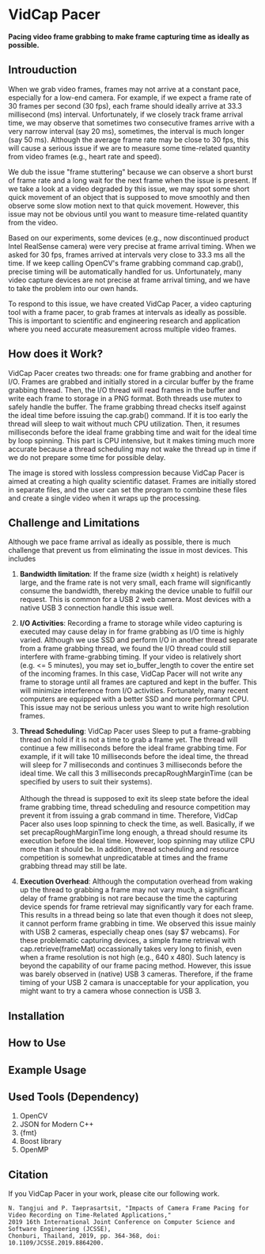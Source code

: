 # VidCap Pacer
**Pacing video frame grabbing to make frame capturing time as ideally as possible.**

## Introuduction
When we grab video frames, frames may not arrive at a constant pace, especially for a low-end camera. For example, if we expect a frame rate of 30 frames per second (30 fps), each frame should ideally arrive at 33.3 millisecond (ms) interval. Unfortunately, if we closely track frame arrival time, we may observe that sometimes two consecutive frames arrive with a very narrow interval (say 20 ms), sometimes, the interval is much longer (say 50 ms). Although the average frame rate may be close to 30 fps, this will cause a serious issue if we are to measure some time-related quantity from video frames (e.g., heart rate and speed). 

We dub the issue "frame stuttering" because we can observe a short burst of frame rate and a long wait for the next frame when the issue is present. If we take a look at a video degraded by this issue, we may spot some short quick movement of an object that is supposed to move smoothly and then observe some slow motion next to that quick movement. However, this issue may not be obvious until you want to measure time-related quantity from the video.

Based on our experiments, some devices (e.g., now discontinued product Intel RealSense camera) were very precise at frame arrival timing. When we asked for 30 fps, frames arrived at intervals very close to 33.3 ms all the time. If we keep calling OpenCV's frame grabbing command cap.grab(), precise timing will be automatically handled for us. Unfortunately, many video capture devices are not precise at frame arrival timing, and we have to take the problem into our own hands.

To respond to this issue, we have created VidCap Pacer, a video capturing tool with a frame pacer, to grab frames at intervals as ideally as possible. This is important to scientific and engineering research and application where you need accurate measurement across multiple video frames.

## How does it Work?
VidCap Pacer creates two threads: one for frame grabbing and another for I/O. Frames are grabbed and initially stored in a circular buffer by the frame grabbing thread. Then, the I/O thread will read frames in the buffer and write each frame to storage in a PNG format. Both threads use mutex to safely handle the buffer. The frame grabbing thread checks itself against the ideal time before issuing the cap.grab() command. If it is too early the thread will sleep to wait without much CPU utilization. Then, it resumes milliseconds before the ideal frame grabbing time and wait for the ideal time by loop spinning. This part is CPU intensive, but it makes timing much more accurate because a thread scheduling may not wake the thread up in time if we do not prepare some time for possible delay.

The image is stored with lossless compression because VidCap Pacer is aimed at creating a high quality scientific dataset. Frames are initially stored in separate files, and the user can set the program to combine these files and create a single video when it wraps up the processing.

## Challenge and Limitations
Although we pace frame arrival as ideally as possible, there is much challenge that prevent us from eliminating the issue in most devices. This includes
1. **Bandwidth limitation**: If the frame size (width x height) is relatively large, and the frame rate is not very small, each frame will significantly consume the bandwidth, thereby making the device unable to fulfill our request. This is common for a USB 2 web camera. Most devices with a native USB 3 connection handle this issue well.

2. **I/O Activities**: Recording a frame to storage while video capturing is executed may cause delay in for frame grabbing as I/O time is highly varied. Although we use SSD and perform I/O in another thread separate from a frame grabbing thread, we found the I/O thread could still interfere with frame-grabbing timing. If your video is relatively short (e.g. <= 5 minutes), you may set io_buffer_length to cover the entire set of the incoming frames. In this case, VidCap Pacer will not write any frame to storage until all frames are captured and kept in the buffer. This will minimize interference from I/O activities. Fortunately, many recent computers are equipped with a better SSD and more performant CPU. This issue may not be serious unless you want to write high resolution frames.

3. **Thread Scheduling**: VidCap Pacer uses Sleep to put a frame-grabbing thread on hold if it is not a time to grab a frame yet. The thread will continue a few milliseconds before the ideal frame grabbing time. For example, if it will take 10 milliseconds before the ideal time, the thread will sleep for 7 milliseconds and continues 3 milliseconds before the ideal time. We call this 3 milliseconds precapRoughMarginTime (can be specified by users to suit their systems).
<br/><br/> Although the thread is supposed to exit its sleep state before the ideal frame grabbing time, thread scheduling and resource competition may prevent it from issuing a grab command in time. Therefore, VidCap Pacer also uses loop spinning to check the time, as well. Basically, if we set precapRoughMarginTime long enough, a thread should resume its execution before the ideal time. However, loop spinning may utilize CPU more than it should be. In addition, thread scheduling and resource competition is somewhat unpredicatable at times and the frame grabbing thread may still be late.

4. **Execution Overhead**: Although the computation overhead from waking up the thread to grabbing a frame may not vary much, a significant delay of frame grabbing is not rare because the time the capturing device spends for frame retrieval may significantly vary for each frame. This results in a thread being so late that even though it does not sleep, it cannot perform frame grabbing in time. We observed this issue mainly with USB 2 cameras, especially cheap ones (say $7 webcams). For these problematic capturing devices, a simple frame retrieval with cap.retrieve(frameMat) occassionally takes very long to finish, even when a frame resolution is not high (e.g., 640 x 480). Such latency is beyond the capability of our frame pacing method. However, this issue was barely observed in (native) USB 3 cameras. Therefore, if the frame timing of your USB 2 camara is unacceptable for your application, you might want to try a camera whose connection is USB 3.

## Installation

## How to Use

## Example Usage

## Used Tools (Dependency)
1. OpenCV
2. JSON for Modern C++
3. {fmt}
4. Boost library
5. OpenMP

## Citation
If you VidCap Pacer in your work, please cite our following work.
```
N. Tangjui and P. Taeprasartsit, "Impacts of Camera Frame Pacing for Video Recording on Time-Related Applications," 
2019 16th International Joint Conference on Computer Science and Software Engineering (JCSSE),
Chonburi, Thailand, 2019, pp. 364-368, doi: 10.1109/JCSSE.2019.8864200.
```
